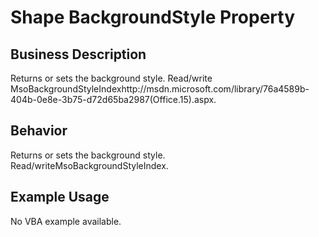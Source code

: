 # Shape BackgroundStyle Property

## Business Description
Returns or sets the background style. Read/write MsoBackgroundStyleIndexhttp://msdn.microsoft.com/library/76a4589b-404b-0e8e-3b75-d72d65ba2987(Office.15).aspx.

## Behavior
Returns or sets the background style. Read/writeMsoBackgroundStyleIndex.

## Example Usage
No VBA example available.